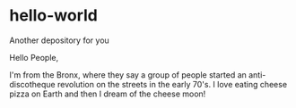 # hello-world
Another depository for you

Hello People,

I'm from the Bronx, where they say a group of people started an anti-discotheque revolution on the streets in the early 70's. I love eating cheese pizza on Earth and then I dream of the cheese moon!

